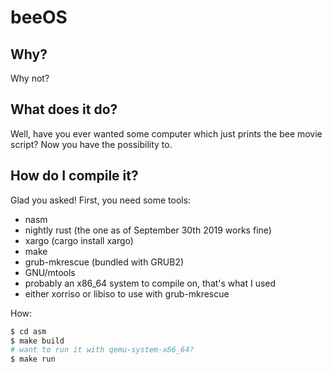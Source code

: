 # beeOS

## Why?

Why not?

## What does it do?

Well, have you ever wanted some computer which just prints the bee movie script?
Now you have the possibility to.

## How do I compile it?

Glad you asked! First, you need some tools:

 - nasm
 - nightly rust (the one as of September 30th 2019 works fine)
 - xargo (cargo install xargo)
 - make
 - grub-mkrescue (bundled with GRUB2)
 - GNU/mtools
 - probably an x86_64 system to compile on, that's what I used
 - either xorriso or libiso to use with grub-mkrescue

How:

```bash
$ cd asm
$ make build
# want to run it with qemu-system-x86_64?
$ make run
```
